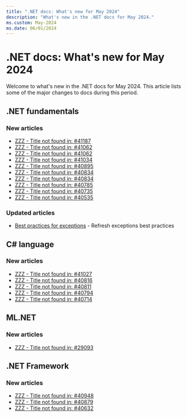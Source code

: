 ```yaml
---
title: ".NET docs: What's new for May 2024"
description: "What's new in the .NET docs for May 2024."
ms.custom: May-2024
ms.date: 06/01/2024
---
```


# .NET docs: What's new for May 2024

Welcome to what's new in the .NET docs for May 2024. This article lists some of the major changes to docs during this period.

## .NET fundamentals

### New articles

- [ZZZ - Title not found in: #41187](../core/testing/unit-testing-platform-diagnostics.md)
- [ZZZ - Title not found in: #41062](../core/install/linux-snap-runtime.md)
- [ZZZ - Title not found in: #41062](../core/install/linux-snap-sdk.md)
- [ZZZ - Title not found in: #41034](../core/testing/unit-testing-nunit-runner-intro.md)
- [ZZZ - Title not found in: #40895](../core/testing/mstest-analyzers/mstest0026.md)
- [ZZZ - Title not found in: #40834](../fundamentals/syslib-diagnostics/syslib0054.md)
- [ZZZ - Title not found in: #40834](../fundamentals/syslib-diagnostics/syslib0055.md)
- [ZZZ - Title not found in: #40785](../core/testing/mstest-analyzers/mstest0025.md)
- [ZZZ - Title not found in: #40735](../fundamentals/runtime-libraries/system-reflection-emit-persistedassemblybuilder.md)
- [ZZZ - Title not found in: #40535](../core/deploying/native-aot/libraries.md)

### Updated articles

- [Best practices for exceptions](../standard/exceptions/best-practices-for-exceptions.md) - Refresh exceptions best practices

## C# language

### New articles

- [ZZZ - Title not found in: #41027](../csharp/language-reference/compiler-messages/params-arrays.md)
- [ZZZ - Title not found in: #40816](../csharp/specification/feature-spec-overview.md)
- [ZZZ - Title not found in: #40811](../csharp/tour-of-csharp/index.yml)
- [ZZZ - Title not found in: #40794](../csharp/language-reference/language-versioning.md)
- [ZZZ - Title not found in: #40714](../csharp/language-reference/compiler-messages/lock-semantics.md)

## ML.NET

### New articles

- [ZZZ - Title not found in: #29093](../machine-learning/tutorials/object-detection-custom-vision-onnx.md)

## .NET Framework

### New articles

- [ZZZ - Title not found in: #40948](../framework/install/on-server-2019.md)
- [ZZZ - Title not found in: #40879](../framework/release-notes/2024/05-14-may-security-and-quality-rollup.md)
- [ZZZ - Title not found in: #40632](../framework/release-notes/2024/04-23-april-preview-cumulative-update.md)

